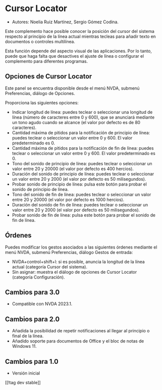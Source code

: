 # Cursor Locator #

* Autores: Noelia Ruiz Martínez, Sergio Gómez Codina.

Este complemento hace posible conocer la posición del cursor del sistema
respecto al principio de la línea actual mientras tecleas para añadir texto
en documentos o controles multilínea.

Esta función depende del aspecto visual de las aplicaciones. Por lo tanto,
puede que haga falta que desactives el ajuste de línea o configurar el
complemento para diferentes programas.

## Opciones de Cursor Locator ##

Este panel se encuentra disponible desde el menú NVDA, submenú Preferencias,
diálogo de Opciones.

Proporciona las siguientes opciones:

* Indicar longitud de línea: puedes teclear o seleccionar una longitud de
  línea (número de caracteres entre 0 y 600), que se anunciará mediante un
  tono agudo cuando se alcance (el valor por defecto es de 80 caracteres).
* Cantidad máxima de pitidos para la notificación de principio de línea:
  puedes teclear o seleccionar un valor entre 0 y 600. El valor
  predeterminado es 0.
* Cantidad máxima de pitidos para la notificación de fin de línea: puedes
  teclear o seleccionar un valor entre 0 y 600. El valor predeterminado es
  0.
* Tono del sonido de principio de línea: puedes teclear o seleccionar un
  valor entre 20 y 20000 (el valor por defecto es 400 hercios).
* Duración del sonido de principio de línea: puedes teclear o seleccionar un
  valor entre 20 y 2000 (el valor por defecto es 50 milisegundos).
* Probar sonido de principio de línea: pulsa este botón para probar el
  sonido de principio de línea.
* Tono del sonido de fin de línea: puedes teclear o seleccionar un valor
  entre 20 y 20000 (el valor por defecto es 1000 hercios).
* Duración del sonido de fin de línea: puedes teclear o seleccionar un valor
  entre 20 y 2000 (el valor por defecto es 50 milisegundos).
* Probar sonido de fin de línea: pulsa este botón para probar el sonido de
  fin de línea.

## Órdenes ##

Puedes modificar los gestos asociados a las siguientes órdenes mediante el
menú NVDA, submenú Preferencias, diálogo Gestos de entrada:

* NVDA+control+shift+l: si es posible, anuncia la longitud de la línea
  actual (categoría Cursor del sistema).
* Sin asignar: muestra el diálogo de opciones de Cursor Locator (categoría
  Configuración).

## Cambios para 3.0 ##
* Compatible con NVDA 2023.1.

## Cambios para 2.0 ##
* Añadida la posibilidad de repetir notificaciones al llegar al principio o
  final de la línea.
* Añadido soporte para documentos de Office y el bloc de notas de Windows
  11.

## Cambios para 1.0 ##
* Versión inicial

[[!tag dev stable]]
